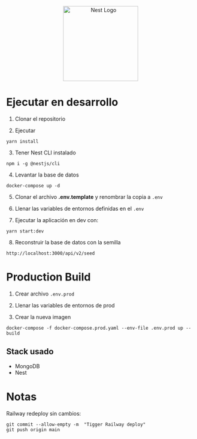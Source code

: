 <p align="center">
  <a href="http://nestjs.com/" target="blank"><img src="https://nestjs.com/img/logo-small.svg" width="200" alt="Nest Logo" /></a>
</p>

# Ejecutar en desarrollo

1. Clonar el repositorio

2. Ejecutar

```
yarn install
```

3. Tener Nest CLI instalado

```
npm i -g @nestjs/cli
```

4. Levantar la base de datos

```
docker-compose up -d
```

5. Clonar el archivo __.env.template__ y renombrar la copia a ```.env```

6. Llenar las variables de entornos definidas en el ```.env```

7. Ejecutar la aplicación en dev con:

```
yarn start:dev
```

8. Reconstruir la base de datos con la semilla

```
http://localhost:3000/api/v2/seed
```

# Production Build

1. Crear archivo ```.env.prod```

2. Llenar las variables de entornos de prod

3. Crear la nueva imagen

```
docker-compose -f docker-compose.prod.yaml --env-file .env.prod up --build
```

## Stack usado
* MongoDB
* Nest

# Notas
Railway redeploy sin cambios:

```
git commit --allow-empty -m  "Tigger Railway deploy"
git push origin main
```

